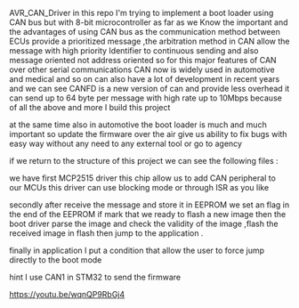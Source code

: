 AVR_CAN_Driver
in this repo I'm trying to implement a boot loader using CAN bus but with 8-bit microcontroller as far as we Know the important and the advantages of using CAN bus as the communication method between ECUs provide a prioritized message ,the arbitration method in CAN allow the message with high priority Identifier to continuous sending and also message oriented not address oriented so for this major features of CAN over other serial communications CAN now is widely used in automotive and medical and so on can also have a lot of development in recent years and we can see CANFD is a new version of can and provide less overhead it can send up to 64 byte per message with high rate up to 10Mbps because of all the above and more I build this project

at the same time also in automotive the boot loader is much and much important so update the firmware over the air give us ability to fix bugs with easy way without any need to any external tool or go to agency

if we return to the structure of this project we can see the following files :

we have first MCP2515 driver this chip allow us to add CAN peripheral to our MCUs this driver can use blocking mode or through ISR as you like

secondly after receive the message and store it in EEPROM we set an flag in the end of the EEPROM if mark that we ready to flash a new image then the boot driver parse the image and check the validity of the image ,flash the received image in flash then jump to the application .

finally in application I put a condition that allow the user to force jump directly to the boot mode

hint I use CAN1 in STM32 to send the firmware










https://youtu.be/wqnQP9RbGj4
